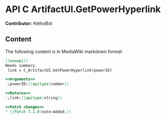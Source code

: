 # API C ArtifactUI.GetPowerHyperlink

**Contributor:** KethoBot

## Content

The following content is in MediaWiki markdown format:

```mediawiki
{{wowapi}}
Needs summary.
 link = C_ArtifactUI.GetPowerHyperlink(powerID)

==Arguments==
:;powerID:{{apitype|number}}

==Returns==
:;link:{{apitype|string}}

==Patch changes==
* {{Patch 7.1.0|note=Added.}}
```